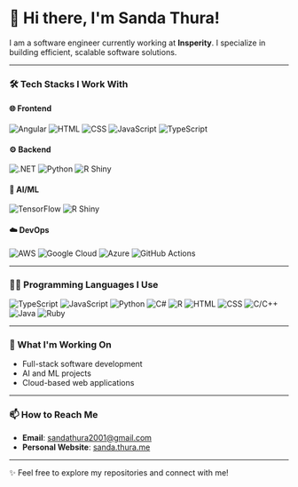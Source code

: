 # 👋 Hi there, I'm Sanda Thura!

I am a  software engineer currently working at **Insperity**. I specialize in building efficient, scalable software solutions.  

---

### 🛠️ Tech Stacks I Work With  

#### 🌐 **Frontend**  
![Angular](https://img.shields.io/badge/-Angular-DD0031?logo=angular&logoColor=white)  ![HTML](https://img.shields.io/badge/-HTML-E34F26?logo=html5&logoColor=white)  ![CSS](https://img.shields.io/badge/-CSS-1572B6?logo=css3&logoColor=white)  ![JavaScript](https://img.shields.io/badge/-JavaScript-F7DF1E?logo=javascript&logoColor=black)  ![TypeScript](https://img.shields.io/badge/-TypeScript-007ACC?logo=typescript&logoColor=white)  

#### ⚙️ **Backend**  
![.NET](https://img.shields.io/badge/-DotNet-512BD4?logo=dotnet&logoColor=white)  ![Python](https://img.shields.io/badge/-Python-3776AB?logo=python&logoColor=white)  ![R Shiny](https://img.shields.io/badge/-R_Shiny-276DC3?logo=r&logoColor=white)  


#### 🤖 **AI/ML**  
![TensorFlow](https://img.shields.io/badge/-TensorFlow-FF6F00?logo=tensorflow&logoColor=white)  ![R Shiny](https://img.shields.io/badge/-R_Shiny-276DC3?logo=r&logoColor=white)  

#### ☁️ **DevOps**  
![AWS](https://img.shields.io/badge/-AWS-232F3E?logo=amazon-aws&logoColor=white)  ![Google Cloud](https://img.shields.io/badge/-Google_Cloud-4285F4?logo=google-cloud&logoColor=white)  ![Azure](https://img.shields.io/badge/-Azure-0078D4?logo=microsoft-azure&logoColor=white)  ![GitHub Actions](https://img.shields.io/badge/-GitHub_Actions-2088FF?logo=github-actions&logoColor=white)  

---

### 👨‍💻 Programming Languages I Use  

![TypeScript](https://img.shields.io/badge/-TypeScript-007ACC?logo=typescript&logoColor=white)  ![JavaScript](https://img.shields.io/badge/-JavaScript-F7DF1E?logo=javascript&logoColor=black)  ![Python](https://img.shields.io/badge/-Python-3776AB?logo=python&logoColor=white)  ![C#](https://img.shields.io/badge/-C%23-239120?logo=c-sharp&logoColor=white)  ![R](https://img.shields.io/badge/-R-276DC3?logo=r&logoColor=white)  ![HTML](https://img.shields.io/badge/-HTML-E34F26?logo=html5&logoColor=white)  ![CSS](https://img.shields.io/badge/-CSS-1572B6?logo=css3&logoColor=white)  ![C/C++](https://img.shields.io/badge/-C%2B%2B-00599C?logo=c%2B%2B&logoColor=white)  ![Java](https://img.shields.io/badge/-Java-007396?logo=java&logoColor=white)  ![Ruby](https://img.shields.io/badge/-Ruby-CC342D?logo=ruby&logoColor=white)  

---

### 🌱 What I'm Working On  
- Full-stack software development  
- AI and ML projects  
- Cloud-based web applications

---

### 📫 How to Reach Me  

- **Email**: [sandathura2001@gmail.com](mailto:sandathura2001@gmail.com)  
- **Personal Website**: [sanda.thura.me](https://sanda.thura.me)  

---

✨ Feel free to explore my repositories and connect with me!


<!---
Orion1071/Orion1071 is a ✨ special ✨ repository because its `README.md` (this file) appears on your GitHub profile.
You can click the Preview link to take a look at your changes.
--->
